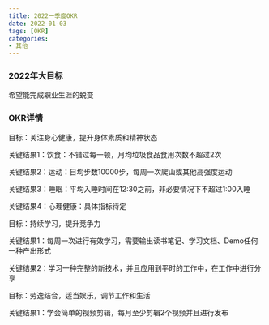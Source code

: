 ```yaml
---
title: 2022一季度OKR
date: 2022-01-03
tags: [OKR]
categories: 
- 其他
---
```


### 2022年大目标

希望能完成职业生涯的蜕变

### OKR详情

目标：关注身心健康，提升身体素质和精神状态

关键结果1：饮食：不错过每一顿，月均垃圾食品食用次数不超过2次

关键结果2：运动：日均步数10000步，每周一次爬山或其他高强度运动

关键结果3：睡眠：平均入睡时间在12:30之前，非必要情况下不超过1:00入睡

关键结果4：心理健康：具体指标待定


目标：持续学习，提升竞争力

关键结果1：每周一次进行有效学习，需要输出读书笔记、学习文档、Demo任何一种产出形式

关键结果2：学习一种完整的新技术，并且应用到平时的工作中，在工作中进行分享


目标：劳逸结合，适当娱乐，调节工作和生活

关键结果1：学会简单的视频剪辑，每月至少剪辑2个视频并且进行发布
